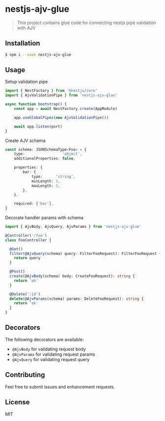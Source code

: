 # nestjs-ajv-glue
> This project contains glue code for connecting nestjs pipe validation with AJV

## Installation
```bash
$ npm i --save nestjs-ajv-glue
```

## Usage
Setup validation pipe
```typescript
import { NestFactory } from '@nestjs/core'
import { AjvValidationPipe } from 'nestjs-ajv-glue'

async function bootstrap() {
    const app = await NestFactory.create(AppModule)

    app.useGlobalPipes(new AjvValidationPipe())

    await app.listen(port)
}
```

Create AJV schema
```typescript
const schema: JSONSchemaType<Foo> = {
    type:                 'object',
    additionalProperties: false,

    properties: {
        bar: {
            type:      'string',
            minLength: 1,
            maxLength: 3,
        },
    },

    required: ['bar'],
}
```

Decorate handler params with schema

```typescript
import { AjvBody, AjvQuery, AjvParams } from 'nestjs-ajv-glue'

@Controller('/foo')
class FooController {

  @Get()
  filter(@AjvQuery(schema) query: FilterFooRequest): FilterFooRequest {
    return query
  }

  @Post()
  create(@AjvBody(schema) body: CreateFooRequest): string {
    return 'ok'
  }

  @Delete(':id')
  delete(@AjvParams(schema) params: DeleteFooRequest): string {
    return 'ok'
  }
}
```

## Decorators

The following decorators are available:
- `@AjvBody` for validating request body
- `@AjvParams` for validating request params
- `@AjvQuery` for validating request query

## Contributing
Feel free to submit issues and enhancement requests.

## License
MIT
